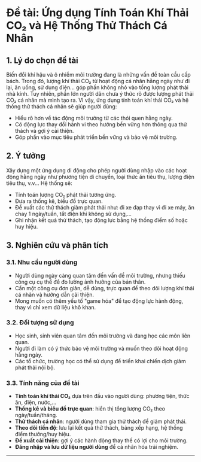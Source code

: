 
# Đề tài: Ứng dụng Tính Toán Khí Thải CO₂ và Hệ Thống Thử Thách Cá Nhân

## 1. Lý do chọn đề tài

Biến đổi khí hậu và ô nhiễm môi trường đang là những vấn đề toàn cầu cấp bách. Trong đó, lượng khí thải CO₂ từ hoạt động cá nhân hằng ngày như đi lại, ăn uống, sử dụng điện... góp phần không nhỏ vào tổng lượng phát thải nhà kính. Tuy nhiên, phần lớn người dân chưa ý thức rõ được lượng phát thải CO₂ cá nhân mà mình tạo ra. Vì vậy, ứng dụng tính toán khí thải CO₂ và hệ thống thử thách cá nhân sẽ giúp người dùng:

- Hiểu rõ hơn về tác động môi trường từ các thói quen hằng ngày.
- Có động lực thay đổi hành vi theo hướng bền vững hơn thông qua thử thách và gợi ý cải thiện.
- Góp phần vào mục tiêu phát triển bền vững và bảo vệ môi trường.

## 2. Ý tưởng

Xây dựng một ứng dụng di động cho phép người dùng nhập vào các hoạt động hằng ngày như phương tiện di chuyển, loại thức ăn tiêu thụ, lượng điện tiêu thụ, v.v... Hệ thống sẽ:

- Tính toán lượng CO₂ phát thải tương ứng.
- Đưa ra thống kê, biểu đồ trực quan.
- Đề xuất các thử thách giảm phát thải như: đi xe đạp thay vì đi xe máy, ăn chay 1 ngày/tuần, tắt điện khi không sử dụng,...
- Ghi nhận kết quả thử thách, tạo động lực bằng hệ thống điểm số hoặc huy hiệu.

## 3. Nghiên cứu và phân tích

### 3.1. Nhu cầu người dùng

- Người dùng ngày càng quan tâm đến vấn đề môi trường, nhưng thiếu công cụ cụ thể để đo lường ảnh hưởng của bản thân.
- Cần một công cụ đơn giản, dễ dùng, trực quan để theo dõi lượng khí thải cá nhân và hướng dẫn cải thiện.
- Mong muốn có thêm yếu tố "game hóa" để tạo động lực hành động, thay vì chỉ xem dữ liệu khô khan.

### 3.2. Đối tượng sử dụng

- Học sinh, sinh viên quan tâm đến môi trường và đang học các môn liên quan.
- Người đi làm có ý thức bảo vệ môi trường và muốn theo dõi hoạt động hằng ngày.
- Các tổ chức, trường học có thể sử dụng để triển khai chiến dịch giảm phát thải nội bộ.

### 3.3. Tính năng của đề tài

- **Tính toán khí thải CO₂** dựa trên đầu vào người dùng: phương tiện, thức ăn, điện, nước,...
- **Thống kê và biểu đồ trực quan**: hiển thị tổng lượng CO₂ theo ngày/tuần/tháng.
- **Thử thách cá nhân**: người dùng tham gia thử thách để giảm phát thải.
- **Theo dõi tiến độ**: lưu lại kết quả thử thách, bảng xếp hạng, hệ thống điểm thưởng/huy hiệu.
- **Đề xuất cải thiện**: gợi ý các hành động thay thế có lợi cho môi trường.
- **Đăng nhập và lưu dữ liệu người dùng** để cá nhân hóa trải nghiệm.

---

